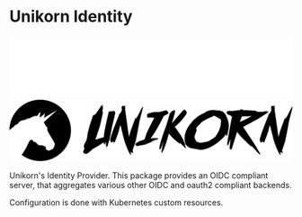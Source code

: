 # Unikorn Identity

![Unikorn Logo](https://raw.githubusercontent.com/unikorn-cloud/assets/main/images/logos/light-on-dark/logo.svg#gh-dark-mode-only)
![Unikorn Logo](https://raw.githubusercontent.com/unikorn-cloud/assets/main/images/logos/dark-on-light/logo.svg#gh-light-mode-only)

Unikorn's Identity Provider.
This package provides an OIDC compliant server, that aggregates various other OIDC and oauth2 compliant backends.

Configuration is done with Kubernetes custom resources.
